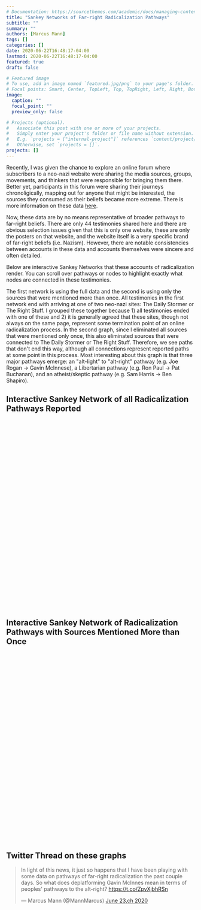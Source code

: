 ```yaml
---
# Documentation: https://sourcethemes.com/academic/docs/managing-content/
title: "Sankey Networks of Far-right Radicalization Pathways"
subtitle: ""
summary: ""
authors: [Marcus Mann]
tags: []
categories: []
date: 2020-06-22T16:48:17-04:00
lastmod: 2020-06-22T16:48:17-04:00
featured: true
draft: false

# Featured image
# To use, add an image named `featured.jpg/png` to your page's folder.
# Focal points: Smart, Center, TopLeft, Top, TopRight, Left, Right, BottomLeft, Bottom, BottomRight.
image: 
  caption: ""
  focal_point: ""
  preview_only: false

# Projects (optional).
#   Associate this post with one or more of your projects.
#   Simply enter your project's folder or file name without extension.
#   E.g. `projects = ["internal-project"]` references `content/project/deep-learning/index.md`.
#   Otherwise, set `projects = []`.
projects: []
---
```

Recently, I was given the chance to explore an online forum where subscribers to a neo-nazi website were sharing the media sources, groups, movements, and thinkers that were responsible for bringing them there. Better yet, participants in this forum were sharing their journeys chronoligically, mapping out for anyone that might be interested, the sources they consumed as their beliefs became more extreme. There is more information on these data [here](https://www.splcenter.org/20180419/mcinnes-molyneux-and-4chan-investigating-pathways-alt-right). 

Now, these data are by no means representative of broader pathways to far-right beliefs. There are only 44 testimonies shared here and there are obvious selection issues given that this is only one website, these are only the posters on that website, and the website itself is a very specific brand of far-right beliefs (i.e. Nazism). However, there are notable consistencies between accounts in these data and accounts themselves were sincere and often detailed. 

Below are interactive Sankey Networks that these accounts of radicalization render. You can scroll over pathways or nodes to highlight exactly what nodes are connected in these testimonies.

The first network is using the full data and the second is using only the sources that were mentioned more than once. All testimonies in the first network end with arriving at one of two neo-nazi sites: The Daily Stormer or The Right Stuff. I grouped these together because 1) all testimonies ended with one of these and 2) it is generally agreed that these sites, though not always on the same page, represent some termination point of an online radicalization process. In the second graph, since I eliminated all sources that were mentioned only once, this also eliminated sources that were connected to The Daily Stormer or The Right Stuff. Therefore, we see paths that don't end this way, although all connections represent reported paths at  some point in this process. Most interesting about this graph is that three major pathways emerge: an "alt-light" to "alt-right" pathway (e.g. Joe Rogan -> Gavin McInnese), a Libertarian pathway (e.g. Ron Paul -> Pat Buchanan), and an atheist/skeptic pathway (e.g. Sam Harris -> Ben Shapiro).  


## Interactive Sankey Network of all Radicalization Pathways Reported
<div id="htmlwidget_container">
  <div id="htmlwidget-3611dc89ad4d4a488973" style="width:720px;height:500px;" class="sankeyNetwork html-widget"></div>
</div>
<script type="application/json" data-for="htmlwidget-3611dc89ad4d4a488973">{"x":{"links":{"source":[59,7,37,34,20,36,2,31,4,45,0,43,72,57,55,58,7,72,29,73,0,11,15,4,66,62,3,21,54,53,32,11,0,17,13,18,72,65,30,3,4,13,11,9,7,48,71,71,1,7,46,34,70,2,17,44,64,3,55,56,35,18,67,71,72,22,69,3,13,5,3,7,51,13,4,2,4,25,47,28,66,74,51,61,0,0,40,4,11,12,63,42,16,39,68,4,19,21,55,0,33,49,60,7,27,3,41,38,23,24,26,52,8,10,16,19,44,33,14,4,50],"target":[0,0,0,0,0,0,0,0,0,34,1,58,46,22,37,9,35,47,53,2,2,13,13,13,13,13,23,26,57,3,3,3,3,3,3,3,48,21,21,21,18,18,28,11,11,25,44,45,8,8,7,7,7,7,7,31,16,16,38,55,12,27,33,33,49,10,41,19,19,19,24,24,24,20,50,17,17,30,15,4,4,4,4,4,4,5,51,51,29,39,14,56,6,6,6,6,6,6,6,6,6,6,6,6,6,6,6,6,6,6,6,6,6,40,36,42,32,32,54,52,43],"value":[1,1,1,1,1,1,1,1,1,1,1,1,1,1,1,1,1,1,1,1,1,1,1,1,1,1,1,1,1,1,2,1,1,1,2,1,1,1,1,1,1,1,1,1,1,1,1,1,1,1,1,1,1,1,2,1,1,1,1,1,1,1,1,1,1,1,1,2,2,1,2,1,1,1,1,1,1,1,1,1,1,1,1,1,2,1,1,1,1,1,1,1,2,1,1,1,4,2,1,7,1,1,1,1,1,4,1,1,1,4,1,1,3,1,1,1,1,1,1,1,1]},"nodes":{"name":["/pol/","Aurini","GamerGate","Jared Taylor","Stefan Molyneux","Steven Crowder","The Right Stuff or Daily Stormer","Milo Yiannopoulos","Millenial Woes","Britanny Pettibone & Tara McCarthy","Paul Waggoner","Lauren Southern","Natt Danelaw","Gavin McInnes","The Art of Manliness","Southern Avenger","Morrakiu","Sargon of Akkad","Jim Goad","Red Ice","Ricky Vaughn","Jayman and Sailer","Blaire White","Greg Johnson","Richard Spencer","Lesswrong","Gregory Cochran","Nick Fuentes","Jordan Peterson","Suidlanders","SlateStarCodex","mises.com","Vdare","Pat Buchanan","/r/The_Donald","Christopher Cantwell","Tyrant Fashister","Bre Fachex & Mark Collet","Mr. Bond","Sven Songs","Tim Pool","Radio Aryan","Varg","Warski","Lew Rockwell","Manosphere","Ben Shapiro","Doug Stanhope","Jaron Lanier","Paul Kersey","Roaming Millenial","Styx HexenHammer666","Walt Bismarck","Dreamy Diglot","VICE","Murdoch Murdoch","The Golden One","Jack Donovan","Aydin Paladin","/b/","Alex Jones","Bill Whittle","Dave Rubin","Derrick Jensen","Encyclopedia Dramatica","Hans-Hermann Hoppe","Joe Rogan","Lou Dobbs","Opie and Anthony","Pewdiepie","PJ Watson","Ron Paul","Sam Harris","Tea Party","The Drunken Peasants"],"group":["/pol/","Aurini","GamerGate","Jared Taylor","Stefan Molyneux","Steven Crowder","The Right Stuff or Daily Stormer","Milo Yiannopoulos","Millenial Woes","Britanny Pettibone & Tara McCarthy","Paul Waggoner","Lauren Southern","Natt Danelaw","Gavin McInnes","The Art of Manliness","Southern Avenger","Morrakiu","Sargon of Akkad","Jim Goad","Red Ice","Ricky Vaughn","Jayman and Sailer","Blaire White","Greg Johnson","Richard Spencer","Lesswrong","Gregory Cochran","Nick Fuentes","Jordan Peterson","Suidlanders","SlateStarCodex","mises.com","Vdare","Pat Buchanan","/r/The_Donald","Christopher Cantwell","Tyrant Fashister","Bre Fachex & Mark Collet","Mr. Bond","Sven Songs","Tim Pool","Radio Aryan","Varg","Warski","Lew Rockwell","Manosphere","Ben Shapiro","Doug Stanhope","Jaron Lanier","Paul Kersey","Roaming Millenial","Styx HexenHammer666","Walt Bismarck","Dreamy Diglot","VICE","Murdoch Murdoch","The Golden One","Jack Donovan","Aydin Paladin","/b/","Alex Jones","Bill Whittle","Dave Rubin","Derrick Jensen","Encyclopedia Dramatica","Hans-Hermann Hoppe","Joe Rogan","Lou Dobbs","Opie and Anthony","Pewdiepie","PJ Watson","Ron Paul","Sam Harris","Tea Party","The Drunken Peasants"]},"options":{"NodeID":"name","NodeGroup":"name","LinkGroup":null,"colourScale":"d3.scaleOrdinal(d3.schemeCategory20);","fontSize":12,"fontFamily":null,"nodeWidth":30,"nodePadding":10,"units":"TWh","margin":{"top":null,"right":null,"bottom":null,"left":null},"iterations":32,"sinksRight":true}},"evals":[],"jsHooks":[]}</script>
<script type="application/htmlwidget-sizing" data-for="htmlwidget-3611dc89ad4d4a488973">{"viewer":{"width":450,"height":350,"padding":10,"fill":true},"browser":{"width":1440,"height":1000,"padding":10,"fill":false}}</script>


## Interactive Sankey Network of Radicalization Pathways with Sources Mentioned More than Once
<div id="htmlwidget_container">
  <div id="htmlwidget-ba1bf9adb44b635468ff" style="width:960px;height:500px;" class="sankeyNetwork html-widget"></div>
</div>
<script type="application/json" data-for="htmlwidget-ba1bf9adb44b635468ff">{"x":{"links":{"source":[3,7,40,1,6,44,42,7,44,6,3,41,24,2,13,6,8,9,18,24,44,2,18,3,24,7,43,43,7,1,8,40,30,2,42,9,43,44,2,18,7,38,2,18,3,1,3,6,41,38,6,3,24,6,7,13,32,2,10,42,14,3,14,10,30,32,3],"target":[6,6,6,6,0,33,27,23,34,1,18,18,18,12,16,2,2,2,2,2,35,13,9,9,19,24,30,31,25,7,7,7,21,14,28,17,32,36,10,10,15,15,15,11,37,8,8,3,3,3,4,38,20,5,5,5,5,5,5,5,5,5,26,29,22,22,39],"value":[1,1,1,1,1,1,1,1,1,1,1,1,1,1,1,1,1,1,2,1,1,1,1,1,1,1,1,1,1,1,2,1,1,1,1,1,1,1,2,2,1,1,2,1,1,1,1,2,1,1,1,1,1,7,1,2,1,4,4,1,2,1,1,1,1,1,1]},"nodes":{"name":["Aurini","GamerGate","Jared Taylor","Stefan Molyneux","Steven Crowder","The Right Stuff or Daily Stormer","/pol/","Milo Yiannopoulos","Sargon of Akkad","Jim Goad","Red Ice","Ricky Vaughn","Greg Johnson","Jayman and Sailer","Morrakiu","Richard Spencer","Gregory Cochran","Nick Fuentes","Gavin McInnes","Jordan Peterson","Suidlanders","mises.com","Vdare","Christopher Cantwell","Lauren Southern","Millenial Woes","Tyrant Fashister","Bre Fachex & Mark Collet","Mr. Bond","Varg","Lew Rockwell","Manosphere","Pat Buchanan","Ben Shapiro","Doug Stanhope","Jaron Lanier","Paul Kersey","Roaming Millenial","Styx HexenHammer666","Walt Bismarck","/r/The_Donald","Joe Rogan","Murdoch Murdoch","Ron Paul","Sam Harris"],"group":["Aurini","GamerGate","Jared Taylor","Stefan Molyneux","Steven Crowder","The Right Stuff or Daily Stormer","/pol/","Milo Yiannopoulos","Sargon of Akkad","Jim Goad","Red Ice","Ricky Vaughn","Greg Johnson","Jayman and Sailer","Morrakiu","Richard Spencer","Gregory Cochran","Nick Fuentes","Gavin McInnes","Jordan Peterson","Suidlanders","mises.com","Vdare","Christopher Cantwell","Lauren Southern","Millenial Woes","Tyrant Fashister","Bre Fachex & Mark Collet","Mr. Bond","Varg","Lew Rockwell","Manosphere","Pat Buchanan","Ben Shapiro","Doug Stanhope","Jaron Lanier","Paul Kersey","Roaming Millenial","Styx HexenHammer666","Walt Bismarck","/r/The_Donald","Joe Rogan","Murdoch Murdoch","Ron Paul","Sam Harris"]},"options":{"NodeID":"name","NodeGroup":"name","LinkGroup":null,"colourScale":"d3.scaleOrdinal(d3.schemeCategory20);","fontSize":12,"fontFamily":null,"nodeWidth":30,"nodePadding":10,"units":"TWh","margin":{"top":null,"right":null,"bottom":null,"left":null},"iterations":32,"sinksRight":true}},"evals":[],"jsHooks":[]}</script>
<script type="application/htmlwidget-sizing" data-for="htmlwidget-ba1bf9adb44b635468ff">{"viewer":{"width":450,"height":350,"padding":10,"fill":true},"browser":{"width":1440,"height":1000,"padding":10,"fill":false}}</script>

## Twitter Thread on these graphs
<blockquote class="twitter-tweet"><p lang="en" dir="ltr">In light of this news, it just so happens that I have been playing with some data on pathways of far-right radicalization the past couple days. So what does deplatforming Gavin McInnes mean in terms of peoples&#39; pathways to the alt-right? <a href="https://t.co/ZpvXjbhRSn">https://t.co/ZpvXjbhRSn</a></p>&mdash; Marcus Mann (@MannMarcus) <a href="https://twitter.com/MannMarcus/status/1275498334992678912?ref_src=twsrc%5Etfw">June 23,ch 2020</a></blockquote> <script async src="https://platform.twitter.com/widgets.js" charset="utf-8"></script>
